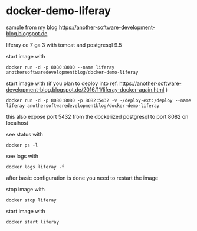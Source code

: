 # docker-demo-liferay

sample from my blog https://another-software-development-blog.blogspot.de


liferay ce 7 ga 3 with tomcat and postgresql 9.5


start image with

    docker run -d -p 8080:8080 --name liferay anothersoftwaredevelopmentblog/docker-demo-liferay

start image with (if you plan to deploy into ref. https://another-software-development-blog.blogspot.de/2016/11/liferay-docker-again.html )

    docker run -d -p 8080:8080 -p 8082:5432 -v ~/deploy-ext:/deploy --name liferay anothersoftwaredevelopmentblog/docker-demo-liferay

this also expose port 5432 from the dockerized postgresql to port 8082 on localhost


see status with

    docker ps -l


see logs with

    docker logs liferay -f


after basic configuration is done you need to restart the image

stop image with

    docker stop liferay

start image with

    docker start liferay

